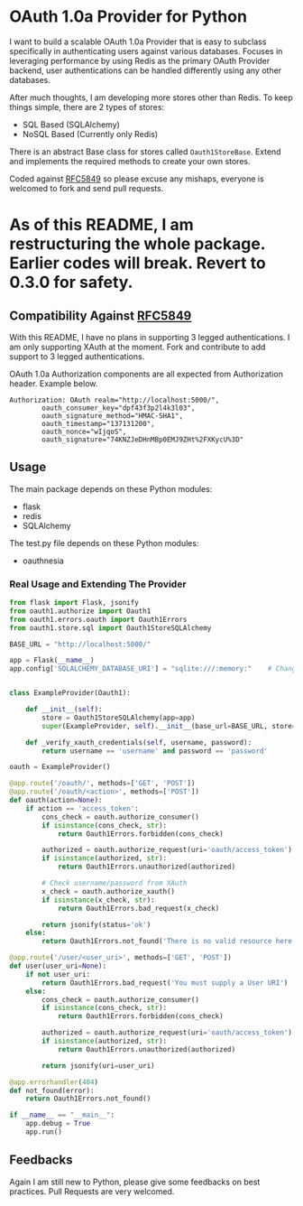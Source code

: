 # OAuth 1.0a Provider for Python

I want to build a scalable OAuth 1.0a Provider that is easy to subclass specifically in authenticating users against
various databases. Focuses in leveraging performance by using Redis as the primary OAuth Provider backend, user
authentications can be handled differently using any other databases.

After much thoughts, I am developing more stores other than Redis. To keep things simple, there are 2 types of stores:
- SQL Based (SQLAlchemy)
- NoSQL Based (Currently only Redis)

There is an abstract Base class for stores called <code>Oauth1StoreBase</code>. Extend and implements the required
methods to create your own stores.

Coded against [RFC5849](http://tools.ietf.org/html/rfc5849) so please excuse any mishaps, everyone is welcomed to fork
and send pull requests.

# As of this README, I am restructuring the whole package. Earlier codes will break. Revert to 0.3.0 for safety.

## Compatibility Against [RFC5849](http://tools.ietf.org/html/rfc5849)

With this README, I have no plans in supporting 3 legged authentications. I am only supporting XAuth at the moment.
Fork and contribute to add support to 3 legged authentications.

OAuth 1.0a Authorization components are all expected from Authorization header. Example below.

```
Authorization: OAuth realm="http://localhost:5000/",
        oauth_consumer_key="dpf43f3p2l4k3l03",
        oauth_signature_method="HMAC-SHA1",
        oauth_timestamp="137131200",
        oauth_nonce="wIjqoS",
        oauth_signature="74KNZJeDHnMBp0EMJ9ZHt%2FXKycU%3D"
```

## Usage

The main package depends on these Python modules:
- flask
- redis
- SQLAlchemy

The test.py file depends on these Python modules:
- oauthnesia

### Real Usage and Extending The Provider

```python
from flask import Flask, jsonify
from oauth1.authorize import Oauth1
from oauth1.errors.oauth import Oauth1Errors
from oauth1.store.sql import Oauth1StoreSQLAlchemy

BASE_URL = "http://localhost:5000/"

app = Flask(__name__)
app.config['SQLALCHEMY_DATABASE_URI'] = "sqlite:///:memory:"    # Change this to a valid URI


class ExampleProvider(Oauth1):

    def __init__(self):
        store = Oauth1StoreSQLAlchemy(app=app)
        super(ExampleProvider, self).__init__(base_url=BASE_URL, store=store)

    def _verify_xauth_credentials(self, username, password):
        return username == 'username' and password == 'password'

oauth = ExampleProvider()

@app.route('/oauth/', methods=['GET', 'POST'])
@app.route('/oauth/<action>', methods=['POST'])
def oauth(action=None):
    if action == 'access_token':
        cons_check = oauth.authorize_consumer()
        if isinstance(cons_check, str):
            return Oauth1Errors.forbidden(cons_check)

        authorized = oauth.authorize_request(uri='oauth/access_token')
        if isinstance(authorized, str):
            return Oauth1Errors.unauthorized(authorized)

        # Check username/password from XAuth
        x_check = oauth.authorize_xauth()
        if isinstance(x_check, str):
            return Oauth1Errors.bad_request(x_check)

        return jsonify(status='ok')
    else:
        return Oauth1Errors.not_found('There is no valid resource here')

@app.route('/user/<user_uri>', methods=['GET', 'POST'])
def user(user_uri=None):
    if not user_uri:
        return Oauth1Errors.bad_request('You must supply a User URI')
    else:
        cons_check = oauth.authorize_consumer()
        if isinstance(cons_check, str):
            return Oauth1Errors.forbidden(cons_check)

        authorized = oauth.authorize_request(uri='oauth/access_token')
        if isinstance(authorized, str):
            return Oauth1Errors.unauthorized(authorized)

        return jsonify(uri=user_uri)

@app.errorhandler(404)
def not_found(error):
    return Oauth1Errors.not_found()

if __name__ == "__main__":
    app.debug = True
    app.run()
```

## Feedbacks

Again I am still new to Python, please give some feedbacks on best practices. Pull Requests are very welcomed.
